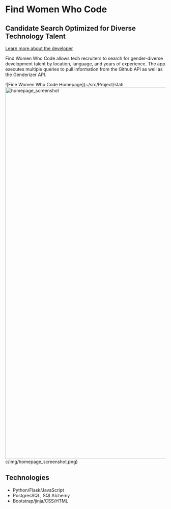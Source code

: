 # Find Women Who Code
## Candidate Search Optimized for Diverse Technology Talent



[Learn more about the developer](https://www.linkedin.com/in/jessica-matthews-8516a31a/)

Find Women Who Code allows tech recruiters to search for gender-diverse development talent by location, language, and years of experience.  The app executes multiple queries to pull information from the Github API as well as the Genderizer API.

![Fine Women Who Code Homepage](~/src/Project/stati<img width="1165" alt="homepage_screenshot" src="https://user-images.githubusercontent.com/69221216/178188186-13c858bd-ff7f-42a0-8fa1-99c5cf2a3ccb.png">
c/img/homepage_screenshot.png)

## Technologies

- Python/Flask/JavaScript
- PostgresSQL, SQLAlchemy
- Bootstrap/jinja/CSS/HTML

